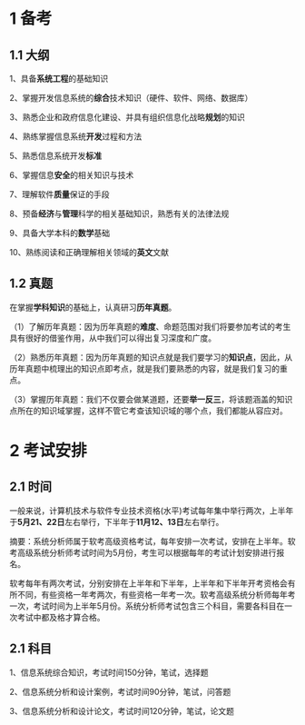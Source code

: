 # 1 备考

## 1.1 大纲

1、具备**系统工程**的基础知识

2、掌握开发信息系统的**综合**技术知识（硬件、软件、网络、数据库）

3、熟悉企业和政府信息化建设、并具有组织信息化战略**规划**的知识

4、熟练掌握信息系统**开发**过程和方法

5、熟悉信息系统开发**标准**

6、掌握信息**安全**的相关知识与技术

7、理解软件**质量**保证的手段

8、预备**经济**与**管理**科学的相关基础知识，熟悉有关的法律法规

9、具备大学本科的**数学**基础

10、熟练阅读和正确理解相关领域的**英文**文献

## 1.2 真题

在掌握**学科知识**的基础上，认真研习**历年真题**。

（1）了解历年真题：因为历年真题的**难度**、命题范围对我们将要参加考试的考生具有很好的借鉴作用，从中我们可以得出复习深度和广度。

（2）熟悉历年真题：因为历年真题的知识点就是我们要学习的**知识点**，因此，从历年真题中梳理出的知识点即考点，就是我们要熟悉的内容，就是我们复习的重点。

（3）掌握历年真题：我们不仅要会做某道题，还要**举一反三**，将该题涵盖的知识点所在的知识域掌握，这样不管它考查该知识域的哪个点，我们都能从容应对。

# 2 考试安排

## 2.1 时间

一般来说，计算机技术与软件专业技术资格(水平)考试每年集中举行两次，上半年于**5月21、22日**左右举行，下半年于**11月12、13日**左右举行。

摘要：系统分析师属于软考高级资格考试，每年安排一次考试，安排在上半年。软考高级系统分析师考试时间为5月份，考生可以根据每年的考试计划安排进行报名。

软考每年有两次考试，分别安排在上半年和下半年，上半年和下半年开考资格会有所不同，有些资格一年考两次，有些资格一年考一次。软考高级系统分析师每年考一次，考试时间为上半年5月份。系统分析师考试包含三个科目，需要各科目在一次考试中都及格才算合格。

## 2.1 科目

1、信息系统综合知识，考试时间150分钟，笔试，选择题

2、信息系统分析和设计案例，考试时间90分钟，笔试，问答题

3、信息系统分析和设计论文，考试时间120分钟，笔试，论文题

